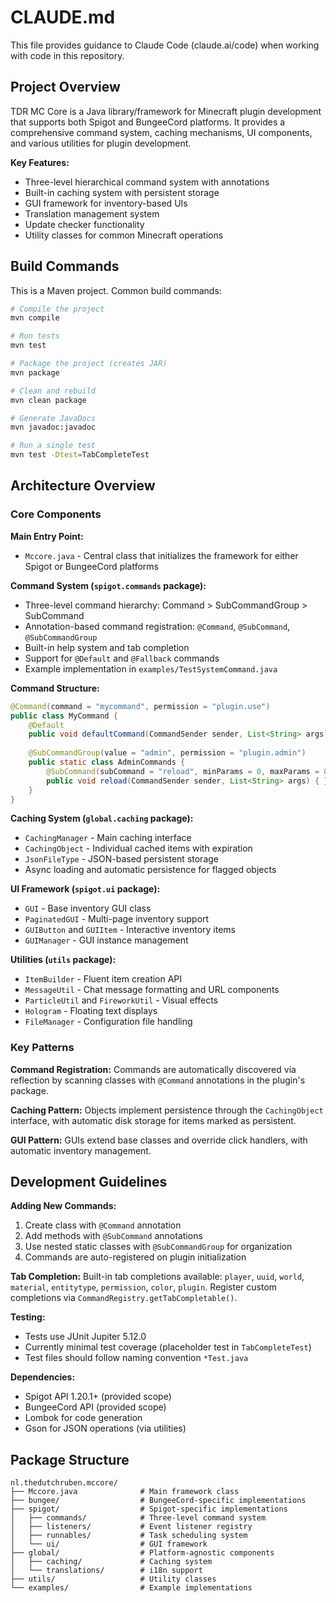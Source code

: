 # CLAUDE.md

This file provides guidance to Claude Code (claude.ai/code) when working with code in this repository.

## Project Overview

TDR MC Core is a Java library/framework for Minecraft plugin development that supports both Spigot and BungeeCord platforms. It provides a comprehensive command system, caching mechanisms, UI components, and various utilities for plugin development.

**Key Features:**
- Three-level hierarchical command system with annotations
- Built-in caching system with persistent storage
- GUI framework for inventory-based UIs
- Translation management system
- Update checker functionality
- Utility classes for common Minecraft operations

## Build Commands

This is a Maven project. Common build commands:

```bash
# Compile the project
mvn compile

# Run tests
mvn test

# Package the project (creates JAR)
mvn package

# Clean and rebuild
mvn clean package

# Generate JavaDocs
mvn javadoc:javadoc

# Run a single test
mvn test -Dtest=TabCompleteTest
```

## Architecture Overview

### Core Components

**Main Entry Point:**
- `Mccore.java` - Central class that initializes the framework for either Spigot or BungeeCord platforms

**Command System (`spigot.commands` package):**
- Three-level command hierarchy: Command > SubCommandGroup > SubCommand
- Annotation-based command registration: `@Command`, `@SubCommand`, `@SubCommandGroup`
- Built-in help system and tab completion
- Support for `@Default` and `@Fallback` commands
- Example implementation in `examples/TestSystemCommand.java`

**Command Structure:**
```java
@Command(command = "mycommand", permission = "plugin.use")
public class MyCommand {
    @Default
    public void defaultCommand(CommandSender sender, List<String> args) { }
    
    @SubCommandGroup(value = "admin", permission = "plugin.admin")
    public static class AdminCommands {
        @SubCommand(subCommand = "reload", minParams = 0, maxParams = 0)
        public void reload(CommandSender sender, List<String> args) { }
    }
}
```

**Caching System (`global.caching` package):**
- `CachingManager` - Main caching interface
- `CachingObject` - Individual cached items with expiration
- `JsonFileType` - JSON-based persistent storage
- Async loading and automatic persistence for flagged objects

**UI Framework (`spigot.ui` package):**
- `GUI` - Base inventory GUI class
- `PaginatedGUI` - Multi-page inventory support
- `GUIButton` and `GUIItem` - Interactive inventory items
- `GUIManager` - GUI instance management

**Utilities (`utils` package):**
- `ItemBuilder` - Fluent item creation API
- `MessageUtil` - Chat message formatting and URL components
- `ParticleUtil` and `FireworkUtil` - Visual effects
- `Hologram` - Floating text displays
- `FileManager` - Configuration file handling

### Key Patterns

**Command Registration:**
Commands are automatically discovered via reflection by scanning classes with `@Command` annotations in the plugin's package.

**Caching Pattern:**
Objects implement persistence through the `CachingObject` interface, with automatic disk storage for items marked as persistent.

**GUI Pattern:**
GUIs extend base classes and override click handlers, with automatic inventory management.

## Development Guidelines

**Adding New Commands:**
1. Create class with `@Command` annotation
2. Add methods with `@SubCommand` annotations
3. Use nested static classes with `@SubCommandGroup` for organization
4. Commands are auto-registered on plugin initialization

**Tab Completion:**
Built-in tab completions available: `player`, `uuid`, `world`, `material`, `entitytype`, `permission`, `color`, `plugin`. Register custom completions via `CommandRegistry.getTabCompletable()`.

**Testing:**
- Tests use JUnit Jupiter 5.12.0
- Currently minimal test coverage (placeholder test in `TabCompleteTest`)
- Test files should follow naming convention `*Test.java`

**Dependencies:**
- Spigot API 1.20.1+ (provided scope)
- BungeeCord API (provided scope)
- Lombok for code generation
- Gson for JSON operations (via utilities)

## Package Structure

```
nl.thedutchruben.mccore/
├── Mccore.java              # Main framework class
├── bungee/                  # BungeeCord-specific implementations
├── spigot/                  # Spigot-specific implementations
│   ├── commands/            # Three-level command system
│   ├── listeners/           # Event listener registry
│   ├── runnables/           # Task scheduling system
│   └── ui/                  # GUI framework
├── global/                  # Platform-agnostic components
│   ├── caching/             # Caching system
│   └── translations/        # i18n support
├── utils/                   # Utility classes
└── examples/                # Example implementations
```